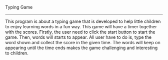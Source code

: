 Typing Game
***********
This program is about a typing game that is developed to help little children to enjoy learning words in a fun way.
This game will have a timer together with the scores. Firstly, the user need to click the start button to start the game.
Then, words will starts to appear. All user have to do is, type the word shown and collect the score in the given time.
The words will keep on appearing until the time ends makes the game challenging and interesting to children.